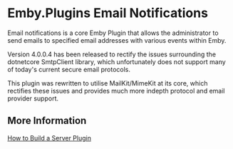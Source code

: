 Emby.Plugins Email Notifications
====================

Email notifications is a core Emby Plugin that allows the administrator to send emails to specified email addresses with various events within Emby.  

Version 4.0.0.4 has been released to rectify the issues surrounding the dotnetcore SmtpClient library, which unfortunately does not support many of today's current secure email protocols.

This plugin was rewritten to utilise MailKit/MimeKit at its core, which rectifies these issues and provides much more indepth protocol and email provider support.

## More Information ##

[How to Build a Server Plugin](https://github.com/MediaBrowser/MediaBrowser/wiki/How-to-build-a-Server-Plugin)
